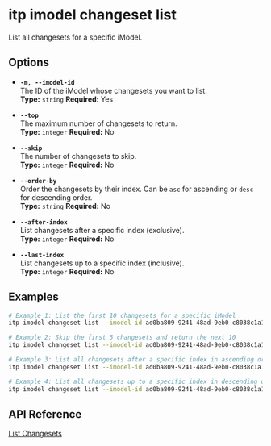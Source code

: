 # itp imodel changeset list

List all changesets for a specific iModel.

## Options

- **`-m, --imodel-id`**  
  The ID of the iModel whose changesets you want to list.  
  **Type:** `string` **Required:** Yes

- **`--top`**  
  The maximum number of changesets to return.  
  **Type:** `integer` **Required:** No

- **`--skip`**  
  The number of changesets to skip.  
  **Type:** `integer` **Required:** No

- **`--order-by`**  
  Order the changesets by their index. Can be `asc` for ascending or `desc` for descending order.  
  **Type:** `string` **Required:** No

- **`--after-index`**  
  List changesets after a specific index (exclusive).  
  **Type:** `integer` **Required:** No

- **`--last-index`**  
  List changesets up to a specific index (inclusive).  
  **Type:** `integer` **Required:** No

## Examples

```bash
# Example 1: List the first 10 changesets for a specific iModel
itp imodel changeset list --imodel-id ad0ba809-9241-48ad-9eb0-c8038c1a1d51 --top 10

# Example 2: Skip the first 5 changesets and return the next 10
itp imodel changeset list --imodel-id ad0ba809-9241-48ad-9eb0-c8038c1a1d51 --skip 5 --top 10

# Example 3: List all changesets after a specific index in ascending order
itp imodel changeset list --imodel-id ad0ba809-9241-48ad-9eb0-c8038c1a1d51 --after-index 100 --order-by asc

# Example 4: List all changesets up to a specific index in descending order
itp imodel changeset list --imodel-id ad0ba809-9241-48ad-9eb0-c8038c1a1d51 --last-index 200 --order-by desc
```

## API Reference

[List Changesets](https://developer.bentley.com/apis/imodels-v2/operations/get-imodel-changesets/)
